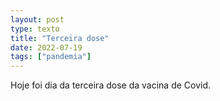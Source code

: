 ```yaml
---
layout: post
type: texto
title: "Terceira dose"
date: 2022-07-19
tags: ["pandemia"]
---
```

Hoje foi dia da terceira dose da vacina de Covid.